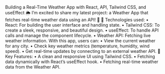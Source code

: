 Building a Real-Time Weather App with React, API, Tailwind CSS, and useEffect 🌦️
I’m excited to share my latest project: a Weather App that fetches real-time weather data using an API! 🚀
🔹 Technologies used:
	• React: For building the user interface and handling state.
	• Tailwind CSS: To create a sleek, responsive, and beautiful design.
	• useEffect: To handle API calls and manage the component lifecycle.
	• Weather API: Fetching live weather information.
With this app, users can:
	• View the current weather for any city.
	• Check key weather metrics (temperature, humidity, wind speed).
	• Get real-time updates by connecting to an external weather API.
📱 Key Features:
	• A clean and responsive UI using Tailwind CSS.
	• Fetching data dynamically with React’s useEffect hook.
	• Fetching real-time weather data from the Weather API.

